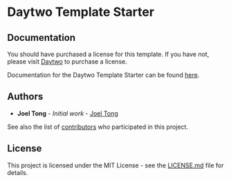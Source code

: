 # Daytwo Template Starter

## Documentation

You should have purchased a license for this template. If you have not, please visit [Daytwo](https://daytwo.io) to purchase a license.

Documentation for the Daytwo Template Starter can be found [here](https://daytwo.io/app/).

## Authors

* **Joel Tong** - *Initial work* - [Joel Tong](https://github.com/myrtletree33)

See also the list of [contributors](https://github.com/your/project/contributors) who participated in this project.

## License

This project is licensed under the MIT License - see the [LICENSE.md](LICENSE.md) file for details.

